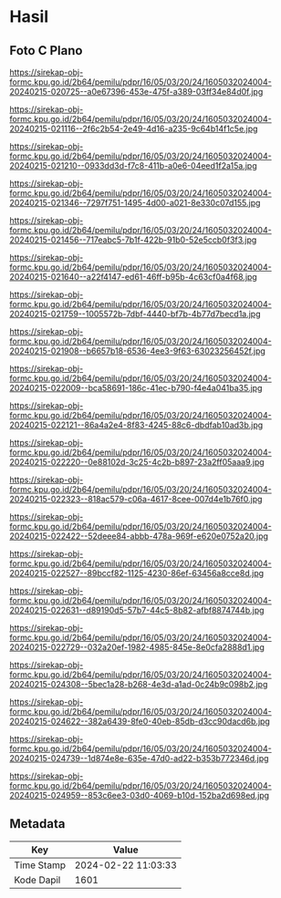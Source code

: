 # Hasil

## Foto C Plano

https://sirekap-obj-formc.kpu.go.id/2b64/pemilu/pdpr/16/05/03/20/24/1605032024004-20240215-020725--a0e67396-453e-475f-a389-03ff34e84d0f.jpg

https://sirekap-obj-formc.kpu.go.id/2b64/pemilu/pdpr/16/05/03/20/24/1605032024004-20240215-021116--2f6c2b54-2e49-4d16-a235-9c64b14f1c5e.jpg

https://sirekap-obj-formc.kpu.go.id/2b64/pemilu/pdpr/16/05/03/20/24/1605032024004-20240215-021210--0933dd3d-f7c8-411b-a0e6-04eed1f2a15a.jpg

https://sirekap-obj-formc.kpu.go.id/2b64/pemilu/pdpr/16/05/03/20/24/1605032024004-20240215-021346--7297f751-1495-4d00-a021-8e330c07d155.jpg

https://sirekap-obj-formc.kpu.go.id/2b64/pemilu/pdpr/16/05/03/20/24/1605032024004-20240215-021456--717eabc5-7b1f-422b-91b0-52e5ccb0f3f3.jpg

https://sirekap-obj-formc.kpu.go.id/2b64/pemilu/pdpr/16/05/03/20/24/1605032024004-20240215-021640--a22f4147-ed61-46ff-b95b-4c63cf0a4f68.jpg

https://sirekap-obj-formc.kpu.go.id/2b64/pemilu/pdpr/16/05/03/20/24/1605032024004-20240215-021759--1005572b-7dbf-4440-bf7b-4b77d7becd1a.jpg

https://sirekap-obj-formc.kpu.go.id/2b64/pemilu/pdpr/16/05/03/20/24/1605032024004-20240215-021908--b6657b18-6536-4ee3-9f63-63023256452f.jpg

https://sirekap-obj-formc.kpu.go.id/2b64/pemilu/pdpr/16/05/03/20/24/1605032024004-20240215-022009--bca58691-186c-41ec-b790-f4e4a041ba35.jpg

https://sirekap-obj-formc.kpu.go.id/2b64/pemilu/pdpr/16/05/03/20/24/1605032024004-20240215-022121--86a4a2e4-8f83-4245-88c6-dbdfab10ad3b.jpg

https://sirekap-obj-formc.kpu.go.id/2b64/pemilu/pdpr/16/05/03/20/24/1605032024004-20240215-022220--0e88102d-3c25-4c2b-b897-23a2ff05aaa9.jpg

https://sirekap-obj-formc.kpu.go.id/2b64/pemilu/pdpr/16/05/03/20/24/1605032024004-20240215-022323--818ac579-c06a-4617-8cee-007d4e1b76f0.jpg

https://sirekap-obj-formc.kpu.go.id/2b64/pemilu/pdpr/16/05/03/20/24/1605032024004-20240215-022422--52deee84-abbb-478a-969f-e620e0752a20.jpg

https://sirekap-obj-formc.kpu.go.id/2b64/pemilu/pdpr/16/05/03/20/24/1605032024004-20240215-022527--89bccf82-1125-4230-86ef-63456a8cce8d.jpg

https://sirekap-obj-formc.kpu.go.id/2b64/pemilu/pdpr/16/05/03/20/24/1605032024004-20240215-022631--d89190d5-57b7-44c5-8b82-afbf8874744b.jpg

https://sirekap-obj-formc.kpu.go.id/2b64/pemilu/pdpr/16/05/03/20/24/1605032024004-20240215-022729--032a20ef-1982-4985-845e-8e0cfa2888d1.jpg

https://sirekap-obj-formc.kpu.go.id/2b64/pemilu/pdpr/16/05/03/20/24/1605032024004-20240215-024308--5bec1a28-b268-4e3d-a1ad-0c24b9c098b2.jpg

https://sirekap-obj-formc.kpu.go.id/2b64/pemilu/pdpr/16/05/03/20/24/1605032024004-20240215-024622--382a6439-8fe0-40eb-85db-d3cc90dacd6b.jpg

https://sirekap-obj-formc.kpu.go.id/2b64/pemilu/pdpr/16/05/03/20/24/1605032024004-20240215-024739--1d874e8e-635e-47d0-ad22-b353b772346d.jpg

https://sirekap-obj-formc.kpu.go.id/2b64/pemilu/pdpr/16/05/03/20/24/1605032024004-20240215-024959--853c6ee3-03d0-4069-b10d-152ba2d698ed.jpg


## Metadata

| Key        | Value               |
| ---------- | ------------------- |
| Time Stamp | 2024-02-22 11:03:33 |
| Kode Dapil | 1601                |



